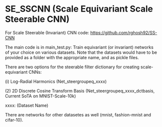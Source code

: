# SE_SSCNN (Scale Equivariant Scale Steerable CNN)

For Scale Steerable (Invariant) CNN code: https://github.com/rghosh92/SS-CNN

The main code is in main_test.py: Train equivariant (or invariant) networks of your choice on various datasets. 
Note that the datasets would have to be provided as a folder with the appropriate name, and as pickle files. 

There are two options for the steerable filter dictionary for creating scale-equivariant CNNs:

(i)  Log-Radial Harmonics (Net_steergroupeq_xxxx) 

(2)  2D Discrete Cosine Transform Basis (Net_steergroupeq_xxxx_dctbasis, Current SoTA on MNIST-Scale-10k)

xxxx: (Dataset Name)

There are networks for other datasetes as well (mnist, fashion-mnist and cifar-10).



